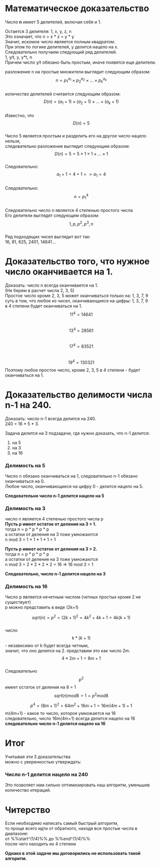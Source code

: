 # Математическое доказательство 

Число **n** имеет 5 делителей, включая себя и 1.

Остается 3 делителя: 1, x, y, z, n  
Это означает, что n = x * z = y * y  
Значит, искомое число является полным квадратом.  
При этом по логике делителей, y делится нацело на x.  
Следовательно получаем следующий ряд делителей.  
1, y/t, y, y*t, n  
Причем число y/t обязано быть простым, иначе появятся еще делители.  


разложение n на простые множители выглядит следующим образом:   
$$n = p_1^{a_1} \times p_2^{a_2} \times ... \times p_k^{a_k}$$  
количество делителей считается следующим образом:   
$$D(n) = (a_1 + 1) \times (a_2 + 1) \times ... \times (a_k + 1)$$    
Известно, что $$D(n)=5$$  
Число 5 является простым и разделить его на другое число нацело нельзя,  
следовательно разложение выглядит следующим образом:  
$$D(n)=5=5 \times 1 \times 1 \times ... \times 1$$  
Следовательно: $$a_1 + 1 = 4 + 1 => a_1 = 4$$   
Следовательно: $$n = p_1 ^ 4$$   
Следовательно число n является 4 степенью простого числа  
Его делители выглядят следующим образом:   
$$1, p, p^2, p^3, n$$  
Ряд подходящих чисел выглядит вот так:  
16, 81, 625, 2401, 14641...

# Доказательство того, что нужное число оканчивается на 1.

Доказать: число n всегда оканчивается на 1.  
(Не берем в расчет числа 2, 3, 5)  
Простое число кроме 2, 3, 5 может оканчиваться только на: 1, 3, 7, 9  
суть в том, что любое из чисел, оканчивающиеся на цифры: 1, 3, 7, 9   
в 4 степени будет оканчиваться на 1.
$$ 11^4=14641 $$  
$$ 13^4=28561 $$  
$$ 17^4=83521 $$  
$$ 19^4=130321$$
Поэтому любое простое число, кроме 2, 3, 5 в 4 степени - будет оканчиваться на 1.


# Доказательство делимости числа n-1 на 240.  

Доказать: число n-1 всегда делится на 240.  
240 = 16 * 5 * 3.  

Задача делится на 3 подзадачи, где нужно доказать, что n-1 делится:
1) на 5  
2) на 3  
3) на 16  

### Делимость на 5  

Число n обязано оканчиваться на 1, следовательно n-1 обязано оканчиваться на 0.  
Любое число, оканчивающиеся на цифру 0 - делится нацело на 5.  

**Следовательно число n-1 делится нацело на 5**  

### Делимость на 3  

число n является 4 степенью простого числа p  
**Пусть p имеет остаток от деления на 3 = 1.**   
тогда n = p * p * p * p  
а остатки от деления на 3 тоже умножаются  
n mod 3 = 1 * 1 * 1 * 1 = 1  

**Пусть p имеет остаток от деления на 3 = 2.**   
тогда n = p * p * p * p  
а остатки от деления на 3 тоже умножаются  
n mod 3 = 2 * 2 * 2 * 2 = 16 => 16 mod 3 = 1

**Следовательно, число n-1 делится нацело на 3**

### Делимость на 16

Число p является нечетным числом (четных простых кроме 2 не существует)  
p можно представить в виде (2k+1)  

$$ sqrt(n) = p^2 = (2k+1)^2 = 4k^2 + 4k + 1 = 4k(k+1)$$   
число $$k*(k+1)$$ - независимо от k будет всегда четным,  
значит, что оно делится на 2. представим это как число 2m.  
$$4 * 2m + 1 = 8m + 1$$  
Следовательно $$p^2$$ имеет остаток от деления на 8 = 1  
$$sqrt(n) mod 8 = 1 = p^2 mod 8$$  

$$p^4 = (8m+1)^2 = 64m^2 + 16m + 1 = 16m(4m+1) + 1$$
m(4m+1) - какое то число, которое умножается на 16  
следовательно, число 16m(4m+1) всегда делится нацело на 16  
**следовательно число n-1 делится нацело на 16**

# Итог

Учитывая эти 3 доказательства  
можно с уверенностью утверждать:  

### Число n-1 делится нацело на 240

Это позволяет нам сильно оптимизировать наш алгоритм, уменьшив количество итераций.  

# Читерство    

Если необходимо написать самый быстрый алгоритм,  
то проще всего идти от обратного, находя все простые числа в диапазоне:  
от %%start^(1/4)%% до %%end^(1/4)%%  
после чего находить их 4 степени   

**Однако в этой задаче мы договорились не использовать такой алгоритм.**  
